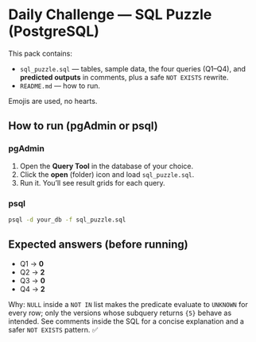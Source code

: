 # Daily Challenge — SQL Puzzle (PostgreSQL)

This pack contains:
- `sql_puzzle.sql` — tables, sample data, the four queries (Q1–Q4), and **predicted outputs** in comments, plus a safe `NOT EXISTS` rewrite.
- `README.md` — how to run.

Emojis are used, no hearts.

## How to run (pgAdmin or psql)

### pgAdmin
1. Open the **Query Tool** in the database of your choice.
2. Click the **open** (folder) icon and load `sql_puzzle.sql`.
3. Run it. You’ll see result grids for each query.

### psql
```bash
psql -d your_db -f sql_puzzle.sql
```

## Expected answers (before running)
- Q1 → **0**
- Q2 → **2**
- Q3 → **0**
- Q4 → **2**

Why: `NULL` inside a `NOT IN` list makes the predicate evaluate to `UNKNOWN` for every row; only the versions whose subquery returns `{5}` behave as intended. See comments inside the SQL for a concise explanation and a safer `NOT EXISTS` pattern. ✅
